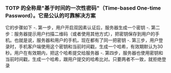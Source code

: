 ### TOTP 的全称是"基于时间的一次性密码"（Time-based One-time Password）。它是公认的可靠解决方案

它的步骤如下
-. 第一步，用户开启双因素认证后，服务器生成一个密钥
-. 第二步：服务器提示用户扫描二维码（或者使用其他方式），把密钥保存到用户的手机。也就是说，服务器和用户的手机，现在都有了同一把密钥
-. 第三步，用户登录时，手机客户端使用这个密钥和当前时间戳，生成一个哈希，有效期默认为30秒。用户在有效期内，把这个哈希提交给服务器
-. 第四步，服务器也使用密钥和当前时间戳，生成一个哈希，跟用户提交的哈希比对。只要两者不一致，就拒绝登录